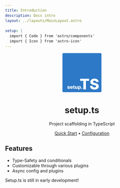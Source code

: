 ```yaml
---
title: Introduction
description: Docs intro
layout: ../layouts/MainLayout.astro

setup: |
  import { Code } from 'astro/components'
  import { Icon } from 'astro-icon'
---
```


<div align="center">

<img src="logo.png" width="128"/>

# setup.ts

Project scaffolding in TypeScript

[Quick Start](/quick-start) •
[Configuration](#configuration)

</div>

## Features

- Type-Safety and conditionals
- Customizable through various plugins
- Async config and plugins

<div class="mt-8 shadow-lg alert alert-warning">
  <div>
    <Icon pack="mdi" name="alert" size="24" />
    <span class="text-sm font-bold">Setup.ts is still in early development!</span>
  </div>
</div>
